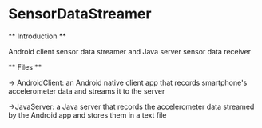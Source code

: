 SensorDataStreamer
==================

** Introduction **

Android client sensor data streamer and Java server sensor data receiver

** Files **

-> AndroidClient: an Android native client app that records smartphone's accelerometer data and streams it to the server

->JavaServer: a Java server that records the accelerometer data streamed by the Android app and stores them in a text file

